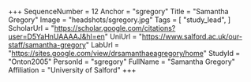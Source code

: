 +++
SequenceNumber = 12
Anchor = "sgregory"
Title = "Samantha Gregory"
Image = "headshots/sgregory.jpg"
Tags = [ "study_lead", ]
ScholarUrl = "https://scholar.google.com/citations?user=D5YaHnUAAAAJ&hl=en"
UniUrl = "https://www.salford.ac.uk/our-staff/samantha-gregory"
LabUrl = "https://sites.google.com/view/drsamanthaeagregory/home"
StudyId = "Onton2005"
PersonId = "sgregory"
FullName = "Samantha Gregory"
Affiliation = "University of Salford"
+++